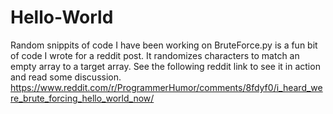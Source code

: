 # Hello-World
Random snippits of code I have been working on
BruteForce.py is a fun bit of code I wrote for a reddit post. It randomizes characters to match an empty array to a target array. See the following reddit link to see it in action and read some discussion. https://www.reddit.com/r/ProgrammerHumor/comments/8fdyf0/i_heard_were_brute_forcing_hello_world_now/
